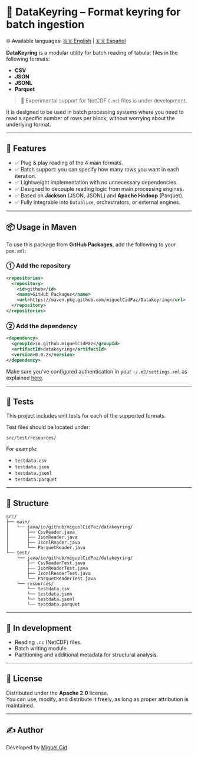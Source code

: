 # 🔐 DataKeyring – Format keyring for batch ingestion

🌐 Available languages: [🇬🇧 English](README.md) | [🇪🇸 Español](README.es.md)

**DataKeyring** is a modular utility for batch reading of tabular files in the following formats:

- **CSV**
- **JSON**
- **JSONL**
- **Parquet**

> 🧪 Experimental support for NetCDF (`.nc`) files is under development.

It is designed to be used in batch processing systems where you need to read a specific number of rows per block, without worrying about the underlying format.

---

## 🚀 Features

- ✅ Plug & play reading of the 4 main formats.
- ✅ Batch support: you can specify how many rows you want in each iteration.
- ✅ Lightweight implementation with no unnecessary dependencies.
- ✅ Designed to decouple reading logic from main processing engines.
- ✅ Based on **Jackson** (JSON, JSONL) and **Apache Hadoop** (Parquet).
- ✅ Fully integrable into `DataSlice`, orchestrators, or external engines.

---

## 📦 Usage in Maven

To use this package from **GitHub Packages**, add the following to your `pom.xml`:

### ① Add the repository

```xml
<repositories>
  <repository>
    <id>github</id>
    <name>GitHub Packages</name>
    <url>https://maven.pkg.github.com/miguelCidPaz/Datakeyring</url>
  </repository>
</repositories>
```

### ② Add the dependency

```xml
<dependency>
  <groupId>io.github.miguelCidPaz</groupId>
  <artifactId>datakeyring</artifactId>
  <version>0.0.2</version>
</dependency>
```

Make sure you’ve configured authentication in your `~/.m2/settings.xml` as explained [here](https://docs.github.com/en/packages/working-with-a-github-packages-registry/working-with-the-apache-maven-registry).

---

## 🧪 Tests

This project includes unit tests for each of the supported formats.

Test files should be located under:

```
src/test/resources/
```

For example:

- `testdata.csv`
- `testdata.json`
- `testdata.jsonl`
- `testdata.parquet`

---

## 🧱 Structure

```
src/
├── main/
│   └── java/io/github/miguelCidPaz/datakeyring/
│       ├── CsvReader.java
│       ├── JsonReader.java
│       ├── JsonlReader.java
│       └── ParquetReader.java
└── test/
    └── java/io/github/miguelCidPaz/datakeyring/
        ├── CsvReaderTest.java
        ├── JsonReaderTest.java
        ├── JsonlReaderTest.java
        └── ParquetReaderTest.java
    └── resources/
        └── testdata.csv
        └── testdata.json
        └── testdata.jsonl
        └── testdata.parquet
```

---

## 🔧 In development

- Reading `.nc` (NetCDF) files.
- Batch writing module.
- Partitioning and additional metadata for structural analysis.

---

## 📜 License

Distributed under the **Apache 2.0** license.  
You can use, modify, and distribute it freely, as long as proper attribution is maintained.

---

## ✍️ Author

Developed by [Miguel Cid](https://github.com/miguelCidPaz)
